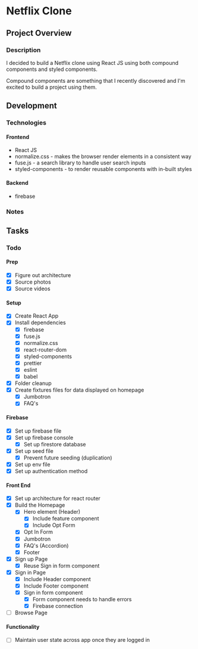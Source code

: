# Netflix Clone

## Project Overview

### Description

I decided to build a Netflix clone using React JS using both compound components and styled components.

Compound components are something that I recently discovered and I'm excited to build a project using them.

## Development

### Technologies

#### Frontend

- React JS
- normalize.css - makes the browser render elements in a consistent way
- fuse.js - a search library to handle user search inputs
- styled-components - to render reusable components with in-built styles

#### Backend

- firebase

### Notes

## Tasks

### Todo

#### Prep

- [x] Figure out architecture
- [x] Source photos
- [x] Source videos

#### Setup

- [x] Create React App
- [x] Install dependencies
  - [x] firebase
  - [x] fuse.js
  - [x] normalize.css
  - [x] react-router-dom
  - [x] styled-components
  - [x] prettier
  - [x] eslint
  - [x] babel
- [x] Folder cleanup
- [x] Create fixtures files for data displayed on homepage
  - [x] Jumbotron
  - [x] FAQ's

#### Firebase

- [x] Set up firebase file
- [x] Set up firebase console
  - [x] Set up firestore database
- [x] Set up seed file
  - [x] Prevent future seeding (duplication)
- [x] Set up env file
- [x] Set up authentication method

#### Front End

- [x] Set up architecture for react router
- [x] Build the Homepage
  - [x] Hero element (Header)
    - [x] Include feature component
    - [x] Include Opt Form
  - [x] Opt In Form
  - [x] Jumbotron
  - [x] FAQ's (Accordion)
  - [x] Footer
- [x] Sign up Page
  - [x] Reuse Sign in form component
- [x] Sign in Page
  - [x] Include Header component
  - [x] Include Footer component
  - [x] Sign in form component
    - [x] Form component needs to handle errors
    - [x] Firebase connection
- [ ] Browse Page

#### Functionality

- [ ] Maintain user state across app once they are logged in
